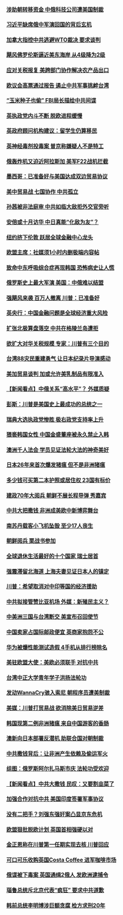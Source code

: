 #### [涉助朝转移资金 中俄科技公司遭美国制裁](../pages/nsc418/n10712838.md) 

#### [习近平缺席俄中军演回国的背后玄机](../pages/nsc418/n10712843.md) 

#### [加拿大指控中共逃避WTO裁决 要求谈判](../pages/nsc418/n10712846.md) 

#### [飓风佛罗伦斯逼近美东海岸 从4级降为2级](../pages/nsc418/n10712713.md) 

#### [应对关税报复 美跨部门协作解决农产品出口](../pages/nsc418/n10712689.md) 

#### [欧议会高票通过报告 遏止中共军事挑衅台湾](../pages/nsc418/n10712379.md) 

#### [“玉米种子也偷” FBI局长描绘中共间谍](../pages/nsc418/n10712231.md) 

#### [英执政党内斗不断 脱欧进程缓慢](../pages/nsc418/n10712003.md) 

#### [英政府顾问机构建议：留学生仍算移民](../pages/nsc418/n10712010.md) 

#### [英神经毒剂投毒案 普京称嫌疑人不是特工](../pages/nsc418/n10711977.md) 

#### [俄轰炸机又迫近阿拉斯加 美军F22战机拦截](../pages/nsc418/n10711312.md) 

#### [墨西哥：已准备好与美国达成双边贸易协议](../pages/nsc418/n10710144.md) 

#### [美中贸易战 七国协作 中共孤立](../pages/nsc418/n10709912.md) 

#### [孙茜被非法庭审 中共如临大敌拒外交官旁听](../pages/nsc418/n10707899.md) 

#### [安倍或十月访华  中日真能“化敌为友”？](../pages/nsc418/n10709829.md) 

#### [纽约挤下伦敦 跃居全球金融中心龙头](../pages/nsc418/n10709333.md) 

#### [欧盟主席：社媒须1小时内删极端内容帖](../pages/nsc418/n10709248.md) 

#### [致命中东呼吸综合症再现韩国 恐怖病史让人慌](../pages/nsc418/n10709110.md) 

#### [俄罗斯史上最大军演 美国：中俄难以结盟](../pages/nsc418/n10708445.md) 

#### [强飓风来袭 百万人撤离 川普：已准备好](../pages/nsc418/n10708548.md) 

#### [英央行：中国金融问题是全球经济重大风险](../pages/nsc418/n10708526.md) 

#### [扩张北极算盘落空 中共在格陵兰岛遭拒](../pages/nsc418/n10708435.md) 

#### [欲扩大对华关税规模 专家：川普有三个目的](../pages/nsc418/n10708100.md) 

#### [台湾88灾民重建勇气 让日本纪录片导演﻿感动](../pages/nsc418/n10708027.md) 

#### [美加贸易谈判 加或允许美乳制品有限准入](../pages/nsc418/n10707466.md) 

#### [【新闻看点】中俄关系“高水平”？ 外媒质疑](../pages/nsc418/n10707077.md) 

#### [彭斯：川普是美国史上最成功的总统之一](../pages/nsc418/n10703013.md) 

#### [瑞典大选执政党惨胜 极右政党支持率上升](../pages/nsc418/n10703366.md) 

#### [猥亵韩国女性 中国金盛董座被永久禁止入韩](../pages/nsc418/n10702645.md) 

#### [澳洲千人法会 学员见证法轮大法的神奇美好](../pages/nsc418/n10702211.md) 

#### [日本26年来首次爆发猪瘟 但不是非洲猪瘟](../pages/nsc418/n10702442.md) 

#### [多少钱可买第二本护照或居住权 23国有标价](../pages/nsc418/n10702225.md) 

#### [建政70年大阅兵 朝鲜不展长程导弹 秀嘉宾](../pages/nsc418/n10702330.md) 

#### [中共大把撒钱 非洲成美欧中新博弈舞台](../pages/nsc418/n10701871.md) 

#### [南苏丹载客小飞机坠毁 至少17人丧生](../pages/nsc418/n10701770.md) 

#### [朝鲜阅兵 栗战书参加](../pages/nsc418/n10701266.md) 

#### [全球退休生活最好的十个国家 瑞士居首](../pages/nsc418/n10696549.md) 

#### [强震滞留北海道 上海夫妻见证日本人的镇定](../pages/nsc418/n10700582.md) 

#### [川普：希望取消对中印等国的经济援助](../pages/nsc418/n10699711.md) 

#### [中共拟接管赞比亚机场 外媒：新殖民主义？](../pages/nsc418/n10699568.md) 

#### [中美洲三国与台湾断交 美宣布召回使节](../pages/nsc418/n10699099.md) 

#### [中国卖家占国际邮政便宜 英商家抱怨不公](../pages/nsc418/n10698414.md) 

#### [华为被爆性能测试造假 4手机从排行榜除名](../pages/nsc418/n10697126.md) 

#### [美驻欧盟大使：美欧必须联手 对抗中共](../pages/nsc418/n10698001.md) 

#### [台湾中正大学青年学子洪扬法轮功](../pages/nsc418/n10695433.md) 

#### [发动WannaCry骇入索尼 朝程序员遭美制裁](../pages/nsc418/n10696072.md) 

#### [美媒：川普打贸易战 欲消除美日贸易逆差](../pages/nsc418/n10697301.md) 

#### [韩国现第二例非洲猪瘟 来自中国游客的香肠](../pages/nsc418/n10696900.md) 

#### [澳新向日本部署反潜机 助联合国对朝制裁](../pages/nsc418/n10696623.md) 

#### [中共撒钱背后：让非洲产生依赖及偷运军火](../pages/nsc418/n10695954.md) 

#### [组图：俄罗斯阿尔扎马斯市庆 法轮功受欢迎](../pages/nsc418/n10695561.md) 

#### [【新闻看点】中共大撒钱 民叹：又要割韭菜了](../pages/nsc418/n10695805.md) 

#### [加强合作对抗中共 美国印度签署军事协议](../pages/nsc418/n10695812.md) 

#### [没有二把手？刘强东强奸案凸显京东危机](../pages/nsc418/n10695650.md) 

#### [欧盟狠批脱欧计划 英国首相强硬以对](../pages/nsc418/n10695145.md) 

#### [金正恩称在川普第一任期实现去核 川普回应](../pages/nsc418/n10695456.md) 

#### [可口可乐收购英国Costa Coffee 进军咖啡市场](../pages/nsc418/n10695189.md) 

#### [俄谍被下毒案 英国通缉2俄人 发欧洲逮捕令](../pages/nsc418/n10695152.md) 

#### [瑙鲁总统斥北京代表“疯狂” 要求中共道歉](../pages/nsc418/n10694926.md) 

#### [韩前总统李明博涉巨额贪腐 检方求刑20年](../pages/nsc418/n10694508.md) 

